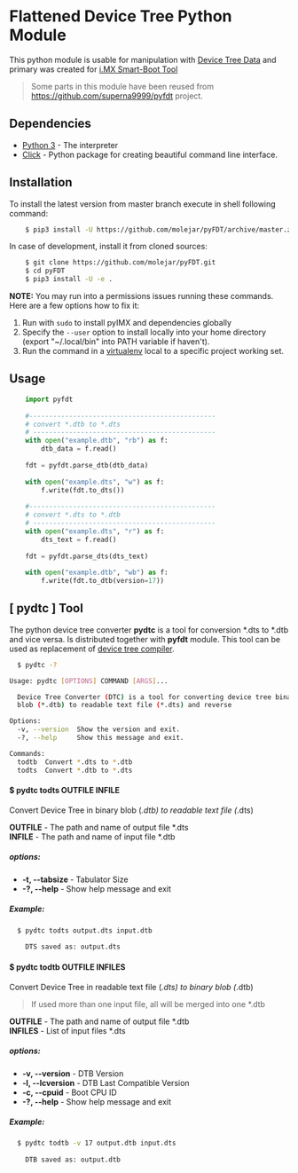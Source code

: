 # Flattened Device Tree Python Module 

This python module is usable for manipulation with [Device Tree Data](https://www.devicetree.org/) and primary was 
created for [i.MX Smart-Boot Tool](https://github.com/molejar/pyIMX/blob/master/doc/imxsb.md)

> Some parts in this module have been reused from https://github.com/superna9999/pyfdt project.


Dependencies
------------

- [Python 3](https://www.python.org) - The interpreter
- [Click](http://click.pocoo.org/6) - Python package for creating beautiful command line interface.

Installation
------------

To install the latest version from master branch execute in shell following command:

``` bash
    $ pip3 install -U https://github.com/molejar/pyFDT/archive/master.zip
```

In case of development, install it from cloned sources:

``` bash
    $ git clone https://github.com/molejar/pyFDT.git
    $ cd pyFDT
    $ pip3 install -U -e .
```

**NOTE:** You may run into a permissions issues running these commands. Here are a few options how to fix it:

1. Run with `sudo` to install pyIMX and dependencies globally
2. Specify the `--user` option to install locally into your home directory (export "~/.local/bin" into PATH variable if haven't).
3. Run the command in a [virtualenv](https://virtualenv.pypa.io/en/latest/) local to a specific project working set.


Usage
-----

```python
    import pyfdt
    
    #-----------------------------------------------
    # convert *.dtb to *.dts
    # ----------------------------------------------
    with open("example.dtb", "rb") as f:
        dtb_data = f.read()
        
    fdt = pyfdt.parse_dtb(dtb_data)
    
    with open("example.dts", "w") as f:
        f.write(fdt.to_dts())
        
    #-----------------------------------------------
    # convert *.dts to *.dtb
    # ----------------------------------------------
    with open("example.dts", "r") as f:
        dts_text = f.read()
        
    fdt = pyfdt.parse_dts(dts_text)
    
    with open("example.dtb", "wb") as f:
        f.write(fdt.to_dtb(version=17))
```

[ pydtc ] Tool
--------------

The python device tree converter **pydtc** is a tool for conversion *.dts to *.dtb and vice versa. Is distributed
together with **pyfdt** module. This tool can be used as replacement of [device tree compiler](https://git.kernel.org/pub/scm/utils/dtc/dtc.git).  

```bash
  $ pydtc -?

Usage: pydtc [OPTIONS] COMMAND [ARGS]...

  Device Tree Converter (DTC) is a tool for converting device tree binary
  blob (*.dtb) to readable text file (*.dts) and reverse

Options:
  -v, --version  Show the version and exit.
  -?, --help     Show this message and exit.

Commands:
  todtb  Convert *.dts to *.dtb
  todts  Convert *.dtb to *.dts
```


#### $ pydtc todts OUTFILE INFILE

Convert Device Tree in binary blob (*.dtb) to readable text file (*.dts)

**OUTFILE** - The path and name of output file *.dts <br>
**INFILE** - The path and name of input file *.dtb <br>

##### options:
* **-t, --tabsize** - Tabulator Size
* **-?, --help** - Show help message and exit

##### Example:

``` bash
  $ pydtc todts output.dts input.dtb
    
    DTS saved as: output.dts
```

#### $ pydtc todtb OUTFILE INFILES

Convert Device Tree in readable text file (*.dts) to binary blob (*.dtb)

> If used more than one input file, all will be merged into one *.dtb

**OUTFILE** - The path and name of output file *.dtb <br>
**INFILES** - List of input files *.dts <br>

##### options:
* **-v, --version** - DTB Version
* **-l, --lcversion** - DTB Last Compatible Version
* **-c, --cpuid** - Boot CPU ID
* **-?, --help** - Show help message and exit

##### Example:

``` bash
  $ pydtc todtb -v 17 output.dtb input.dts
  
    DTB saved as: output.dtb
```
